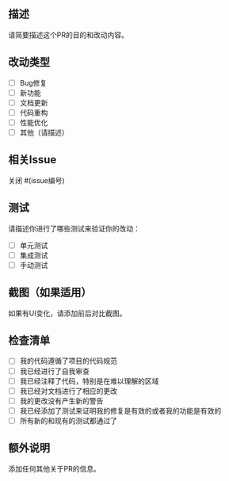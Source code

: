 ## 描述
请简要描述这个PR的目的和改动内容。

## 改动类型
- [ ] Bug修复
- [ ] 新功能
- [ ] 文档更新
- [ ] 代码重构
- [ ] 性能优化
- [ ] 其他（请描述）

## 相关Issue
关闭 #(issue编号)

## 测试
请描述你进行了哪些测试来验证你的改动：
- [ ] 单元测试
- [ ] 集成测试
- [ ] 手动测试

## 截图（如果适用）
如果有UI变化，请添加前后对比截图。

## 检查清单
- [ ] 我的代码遵循了项目的代码规范
- [ ] 我已经进行了自我审查
- [ ] 我已经注释了代码，特别是在难以理解的区域
- [ ] 我已经对文档进行了相应的更改
- [ ] 我的更改没有产生新的警告
- [ ] 我已经添加了测试来证明我的修复是有效的或者我的功能是有效的
- [ ] 所有新的和现有的测试都通过了

## 额外说明
添加任何其他关于PR的信息。


